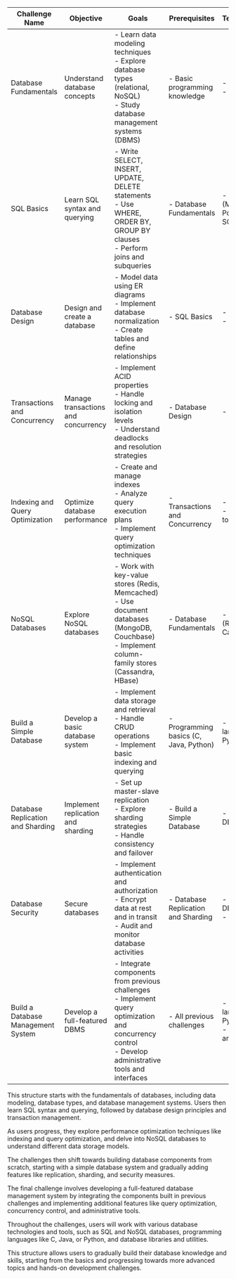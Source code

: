 | Challenge Name | Objective | Goals | Prerequisites | Technologies/Tools |
|-----------------|------------|-------|---------------|--------------------|
| Database Fundamentals | Understand database concepts | - Learn data modeling techniques<br>- Explore database types (relational, NoSQL)<br>- Study database management systems (DBMS) | - Basic programming knowledge | - Documentation<br>- Online resources |
| SQL Basics | Learn SQL syntax and querying | - Write SELECT, INSERT, UPDATE, DELETE statements<br>- Use WHERE, ORDER BY, GROUP BY clauses<br>- Perform joins and subqueries | - Database Fundamentals | - SQL DBMS (MySQL, PostgreSQL, SQLite) |
| Database Design | Design and create a database | - Model data using ER diagrams<br>- Implement database normalization<br>- Create tables and define relationships | - SQL Basics | - ER diagram tools<br>- SQL DBMS |
| Transactions and Concurrency | Manage transactions and concurrency | - Implement ACID properties<br>- Handle locking and isolation levels<br>- Understand deadlocks and resolution strategies | - Database Design | - SQL DBMS |
| Indexing and Query Optimization | Optimize database performance | - Create and manage indexes<br>- Analyze query execution plans<br>- Implement query optimization techniques | - Transactions and Concurrency | - SQL DBMS<br>- Query analysis tools |
| NoSQL Databases | Explore NoSQL databases | - Work with key-value stores (Redis, Memcached)<br>- Use document databases (MongoDB, Couchbase)<br>- Implement column-family stores (Cassandra, HBase) | - Database Fundamentals | - NoSQL databases (Redis, MongoDB, Cassandra) |
| Build a Simple Database | Develop a basic database system | - Implement data storage and retrieval<br>- Handle CRUD operations<br>- Implement basic indexing and querying | - Programming basics (C, Java, Python) | - Programming language (C, Java, Python) |
| Database Replication and Sharding | Implement replication and sharding | - Set up master-slave replication<br>- Explore sharding strategies<br>- Handle consistency and failover | - Build a Simple Database | - SQL or NoSQL DBMS |
| Database Security | Secure databases | - Implement authentication and authorization<br>- Encrypt data at rest and in transit<br>- Audit and monitor database activities | - Database Replication and Sharding | - SQL or NoSQL DBMS<br>- Encryption tools |
| Build a Database Management System | Develop a full-featured DBMS | - Integrate components from previous challenges<br>- Implement query optimization and concurrency control<br>- Develop administrative tools and interfaces | - All previous challenges | - Programming language (C, Java, Python)<br>- Database libraries and tools |

This structure starts with the fundamentals of databases, including data modeling, database types, and database management systems. Users then learn SQL syntax and querying, followed by database design principles and transaction management.

As users progress, they explore performance optimization techniques like indexing and query optimization, and delve into NoSQL databases to understand different data storage models.

The challenges then shift towards building database components from scratch, starting with a simple database system and gradually adding features like replication, sharding, and security measures.

The final challenge involves developing a full-featured database management system by integrating the components built in previous challenges and implementing additional features like query optimization, concurrency control, and administrative tools.

Throughout the challenges, users will work with various database technologies and tools, such as SQL and NoSQL databases, programming languages like C, Java, or Python, and database libraries and utilities.

This structure allows users to gradually build their database knowledge and skills, starting from the basics and progressing towards more advanced topics and hands-on development challenges.